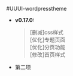 #UUUI-wordpresstheme

* **v0.17.0:**
    > [删减]css样式\
    > [优化]专题页面\
    > [优化]分页功能\
    > [修改]首页样式
* 第二项
